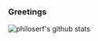 ### Greetings

![philoserf's github stats](https://github-readme-stats.vercel.app/api?username=philoserf&count_private=true&show_icons=true)
